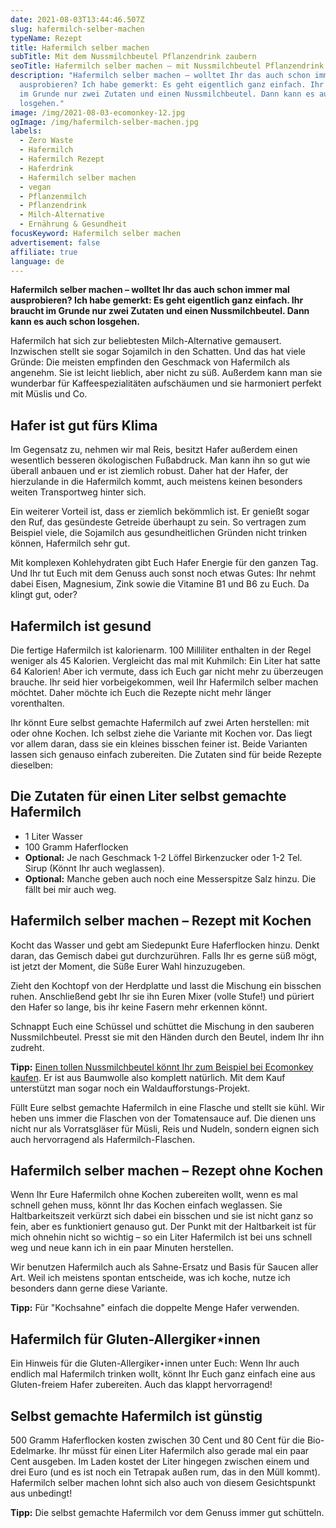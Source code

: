 ```yaml
---
date: 2021-08-03T13:44:46.507Z
slug: hafermilch-selber-machen
typeName: Rezept
title: Hafermilch selber machen
subTitle: Mit dem Nussmilchbeutel Pflanzendrink zaubern
seoTitle: Hafermilch selber machen – mit Nussmilchbeutel Pflanzendrink zaubern
description: "Hafermilch selber machen – wolltet Ihr das auch schon immer mal
  ausprobieren? Ich habe gemerkt: Es geht eigentlich ganz einfach. Ihr braucht
  im Grunde nur zwei Zutaten und einen Nussmilchbeutel. Dann kann es auch schon
  losgehen."
image: /img/2021-08-03-ecomonkey-12.jpg
ogImage: /img/hafermilch-selber-machen.jpg
labels:
  - Zero Waste
  - Hafermilch
  - Hafermilch Rezept
  - Haferdrink
  - Hafermilch selber machen
  - vegan
  - Pflanzenmilch
  - Pflanzendrink
  - Milch-Alternative
  - Ernährung & Gesundheit
focusKeyword: Hafermilch selber machen
advertisement: false
affiliate: true
language: de
---
```

**Hafermilch selber machen – wolltet Ihr das auch schon immer mal ausprobieren? Ich habe gemerkt: Es geht eigentlich ganz einfach. Ihr braucht im Grunde nur zwei Zutaten und einen Nussmilchbeutel. Dann kann es auch schon losgehen.**

Hafermilch hat sich zur beliebtesten Milch-Alternative gemausert. Inzwischen stellt sie sogar Sojamilch in den Schatten. Und das hat viele Gründe: Die meisten empfinden den Geschmack von Hafermilch als angenehm. Sie ist leicht lieblich, aber nicht zu süß. Außerdem kann man sie wunderbar für Kaffeespezialitäten aufschäumen und sie harmoniert perfekt mit Müslis und Co.

## Hafer ist gut fürs Klima

Im Gegensatz zu, nehmen wir mal Reis, besitzt Hafer außerdem einen wesentlich besseren ökologischen Fußabdruck. Man kann ihn so gut wie überall anbauen und er ist ziemlich robust. Daher hat der Hafer, der hierzulande in die Hafermilch kommt, auch meistens keinen besonders weiten Transportweg hinter sich. 

Ein weiterer Vorteil ist, dass er ziemlich bekömmlich ist. Er genießt sogar den Ruf, das gesündeste Getreide überhaupt zu sein. So vertragen zum Beispiel viele, die Sojamilch aus gesundheitlichen Gründen nicht trinken können, Hafermilch sehr gut. 

Mit komplexen Kohlehydraten gibt Euch Hafer Energie für den ganzen Tag. Und Ihr tut Euch mit dem Genuss auch sonst noch etwas Gutes: Ihr nehmt dabei Eisen, Magnesium, Zink sowie die Vitamine B1 und B6 zu Euch. Da klingt gut, oder?

## Hafermilch ist gesund

Die fertige Hafermilch ist kalorienarm. 100 Milliliter enthalten in der Regel weniger als 45 Kalorien. Vergleicht das mal mit Kuhmilch: Ein Liter hat satte 64 Kalorien! Aber ich vermute, dass ich Euch gar nicht mehr zu überzeugen brauche. Ihr seid hier vorbeigekommen, weil Ihr Hafermilch selber machen möchtet. Daher möchte ich Euch die Rezepte nicht mehr länger vorenthalten.

Ihr könnt Eure selbst gemachte Hafermilch auf zwei Arten herstellen: mit oder ohne Kochen. Ich selbst ziehe die Variante mit Kochen vor. Das liegt vor allem daran, dass sie ein kleines bisschen feiner ist. Beide Varianten lassen sich genauso einfach zubereiten. Die Zutaten sind für beide Rezepte dieselben:

## Die Zutaten für einen Liter selbst gemachte Hafermilch

- 1 Liter Wasser
- 100 Gramm Haferflocken
- **Optional:** Je nach Geschmack 1-2 Löffel Birkenzucker oder 1-2 Tel. Sirup (Könnt Ihr auch weglassen).
- **Optional:** Manche geben auch noch eine Messerspitze Salz hinzu. Die fällt bei mir auch weg.

<Gallery name="hafermilch-selber-machen-1" />

## Hafermilch selber machen – Rezept mit Kochen

Kocht das Wasser und gebt am Siedepunkt Eure Haferflocken hinzu. Denkt daran, das Gemisch dabei gut durchzurühren. Falls Ihr es gerne süß mögt, ist jetzt der Moment, die Süße Eurer Wahl hinzuzugeben.

Zieht den Kochtopf von der Herdplatte und lasst die Mischung ein bisschen ruhen. Anschließend gebt Ihr sie ihn Euren Mixer (volle Stufe!) und püriert den Hafer so lange, bis ihr keine Fasern mehr erkennen könnt.

Schnappt Euch eine Schüssel und schüttet die Mischung in den sauberen Nussmilchbeutel. Presst sie mit den Händen durch den Beutel, indem Ihr ihn zudreht.

**Tipp:** [Einen tollen Nussmilchbeutel könnt Ihr zum Beispiel bei Ecomonkey kaufen](https://t.adcell.com/p/click?promoId=261734&slotId=80259&param0=https%3A%2F%2Fwww.ecomonkey.de%2Fprodukt%2Fnussmilchbeutel-aus-100-baumwolle-nachhaltig-waschbar-wiederverwendbar%2F). Er ist aus Baumwolle also komplett natürlich. Mit dem Kauf unterstützt man sogar noch ein Waldaufforstungs-Projekt.

Füllt Eure selbst gemachte Hafermilch in eine Flasche und stellt sie kühl. Wir heben uns immer die Flaschen von der Tomatensauce auf. Die dienen uns nicht nur als Vorratsgläser für Müsli, Reis und Nudeln, sondern eignen sich auch hervorragend als Hafermilch-Flaschen.

## Hafermilch selber machen – Rezept ohne Kochen

Wenn Ihr Eure Hafermilch ohne Kochen zubereiten wollt, wenn es mal schnell gehen muss, könnt Ihr das Kochen einfach weglassen. Sie Haltbarkeitszeit verkürzt sich dabei ein bisschen und sie ist nicht ganz so fein, aber es funktioniert genauso gut. Der Punkt mit der Haltbarkeit ist für mich ohnehin nicht so wichtig – so ein Liter Hafermilch ist bei uns schnell weg und neue kann ich in ein paar Minuten herstellen. 

Wir benutzen Hafermilch auch als Sahne-Ersatz und Basis für Saucen aller Art. Weil ich meistens spontan entscheide, was ich koche, nutze ich besonders dann gerne diese Variante.

**Tipp:** Für "Kochsahne" einfach die doppelte Menge Hafer verwenden.

## Hafermilch für Gluten-Allergiker⋆innen

Ein Hinweis für die Gluten-Allergiker⋆innen unter Euch: Wenn Ihr auch endlich mal Hafermilch trinken wollt, könnt Ihr Euch ganz einfach eine aus Gluten-freiem Hafer zubereiten. Auch das klappt hervorragend!

## Selbst gemachte Hafermilch ist günstig

500 Gramm Haferflocken kosten zwischen 30 Cent und 80 Cent für die Bio-Edelmarke. Ihr müsst für einen Liter Hafermilch also gerade mal ein paar Cent ausgeben. Im Laden kostet der Liter hingegen zwischen einem und drei Euro (und es ist noch ein Tetrapak außen rum, das in den Müll kommt). Hafermilch selber machen lohnt sich also auch von diesem Gesichtspunkt aus unbedingt!

**Tipp:** Die selbst gemachte Hafermilch vor dem Genuss immer gut schütteln.

<Gallery name="hafermilch-selber-machen-2" />
